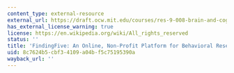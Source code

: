 ```yaml
---
content_type: external-resource
external_url: https://draft.ocw.mit.edu/courses/res-9-008-brain-and-cognitive-sciences-computational-tutorials/pages/findingfive-an-online-non-profit-platform-for-behavioral-research/
has_external_license_warning: true
license: https://en.wikipedia.org/wiki/All_rights_reserved
status: ''
title: 'FindingFive: An Online, Non-Profit Platform for Behavioral Research'
uid: 8c7624b5-cbf3-4109-a04b-f5c75195390a
wayback_url: ''
---
```

